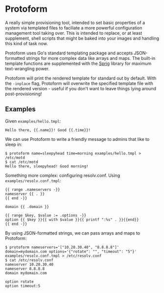 # Protoform

A really simple provisioning tool, intended to set basic properties of a system via templated files to faciliate a more powerful configuration management tool taking over. This is intended to replace, or at least supplement, shell scripts that might be baked into your images and handling this kind of task now.

Protoform uses Go's standard templating package and accepts JSON-formatted strings for more complex data like arrays and maps. The built-in template functions are supplemented with the [Sprig](https://masterminds.github.io/sprig/) library for maximum text-wrangling power.

Protoform will print the rendered template for standard out by default. With the `-inplace` flag, Protoform will overwrite the specified template file with the rendered version - useful if you don't want to leave things lying around post-provisioning!

## Examples

Given `examples/hello.tmpl`:
```
Hello there, {{.name}}! Good {{.time}}!
```

We can use Protoform to write a friendly message to admins that like to sleep in:
```
$ protoform name=sleepyhead time=morning examples/hello.tmpl > /etc/motd
$ cat /etc/motd
Hello there, sleepyhead! Good morning!
```

Something more complex: configuring resolv.conf. Using `examples/resolv.conf.tmpl`:
```
{{ range .nameservers -}}
nameserver {{ . }}
{{ end -}}

domain {{ .domain }}

{{ range $key, $value := .options -}}
option {{ $key }}{{ with $value }}{{ printf ":%s" . }}{{end}}
{{ end -}}
```

By using JSON-formatted strings, we can pass arrays and maps to Protoform:
```
$ protoform nameservers='["10.20.30.40", "8.8.8.8"]' domain=mydomain.com options='{"rotate": "", "timeout": "5"}' examples/resolv.conf.tmpl > /etc/resolv.conf
$ cat /etc/resolv.conf
nameserver 10.20.30.40
nameserver 8.8.8.8
domain mydomain.com

option rotate
option timeout:5
```
